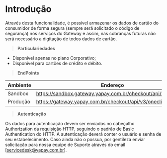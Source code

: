 # Introdução

Através desta funcionalidade, é possível armazenar os dados de cartão do consumidor de forma segura (sempre será solicitado o código de segurança) nos serviços do Gateway e assim, nas cobranças futuras não será necessário a digitação de todos dados de cartão.

> **Particulariedades**

* Disponível apenas no plano Corporativo;
* Disponível para cartões de crédito e débito.

> **EndPoints**

Ambiente | Endereço
-------- | ---------
Sandbox  | https://sandbox.gateway.yapay.com.br/checkout/api/v3/oneclick
Produção | https://gateway.yapay.com.br/checkout/api/v3/oneclick

> **Autenticação**

Os dados para autenticação devem ser enviados no cabeçalho Authorization da requisição HTTP, seguindo o padrão de Basic Authentication do HTTP. A autenticação deverá conter o usuário e senha de seu estabelecimento. Caso ainda não o possua, por gentileza enviar solicitação para nossa equipe de Suporte através do email [servicedesk@yapay.com.br].
